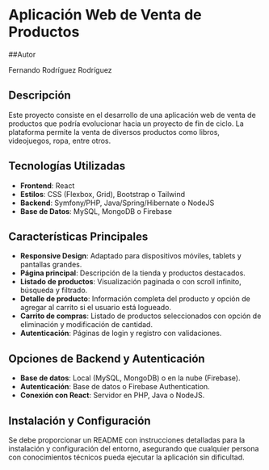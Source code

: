# Aplicación Web de Venta de Productos

##Autor

Fernando Rodríguez Rodríguez

## Descripción
Este proyecto consiste en el desarrollo de una aplicación web de venta de productos que podría evolucionar hacia un proyecto de fin de ciclo. La plataforma permite la venta de diversos productos como libros, videojuegos, ropa, entre otros.

## Tecnologías Utilizadas
- **Frontend**: React
- **Estilos**: CSS (Flexbox, Grid), Bootstrap o Tailwind
- **Backend**: Symfony/PHP, Java/Spring/Hibernate o NodeJS
- **Base de Datos**: MySQL, MongoDB o Firebase

## Características Principales
- **Responsive Design**: Adaptado para dispositivos móviles, tablets y pantallas grandes.
- **Página principal**: Descripción de la tienda y productos destacados.
- **Listado de productos**: Visualización paginada o con scroll infinito, búsqueda y filtrado.
- **Detalle de producto**: Información completa del producto y opción de agregar al carrito si el usuario está logueado.
- **Carrito de compras**: Listado de productos seleccionados con opción de eliminación y modificación de cantidad.
- **Autenticación**: Páginas de login y registro con validaciones.

## Opciones de Backend y Autenticación
- **Base de datos**: Local (MySQL, MongoDB) o en la nube (Firebase).
- **Autenticación**: Base de datos o Firebase Authentication.
- **Conexión con React**: Servidor en PHP, Java o NodeJS.

## Instalación y Configuración
Se debe proporcionar un README con instrucciones detalladas para la instalación y configuración del entorno, asegurando que cualquier persona con conocimientos técnicos pueda ejecutar la aplicación sin dificultad.

